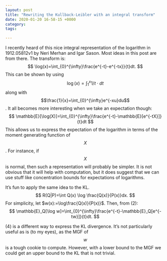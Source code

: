 ```yaml
---
layout: post
title: "Rewriting the Kullback-Leibler with an integral transform"
date: 2020-01-20 16-58-15 +0000
category: 
tags: 

---
```


I recently heard of this nice integral representation of the logarithm in 1912.05812v1 by Neri Merhan and Igar Sason. Most ideas in this post are from there. The transform is:
$$
\log(x)=\int_{0}^{\infty}\frac{e^{-t}-e^{-tx}}{t}dt.
$$
This can be shown by using $$\log(x)=\int_{1}^{x}1/t\cdot dt$$ along with $$\frac{1}{x}=\int_{0}^{\infty}e^{-xu}du$$. It all becomes more interesting when we take an expectation though:
$$
\mathbb{E}[\log(X)]=\int_{0}^{\infty}\frac{e^{-t}-\mathbb{E}[e^{-tX}]}{t}dt
$$
This allows us to express the expectation of the logarithm in terms of the moment generating function of $$X$$. For instance, if $$X$$ is normal, then such a representation will probably be simpler. It is not obvious that it will help with computation, but it does suggest that we can use stuff like concentration bounds for expectations of logarithms. 

It’s fun to apply the same idea to the KL. 
$$
R(Q|P)=\int Q(x) \log \frac{Q(x)}{P(x)}dx.
$$
For simplicity, let $w(x):=\log\frac{Q(x)}{P(x)}$. Then, from (2):
$$
\mathbb{E}_Q[\log w]=\int_{0}^{\infty}\frac{e^{-t}-\mathbb{E}_Q[e^{-tw}]}{t}dt.
$$

(4) is a different way to express the KL divergence. It’s not particularly useful as is (to my eyes), as the MGF of $$w$$ is a tough cookie to compute. However, with a lower bound to the MGF we could get an upper bound to the KL that is not trivial. 